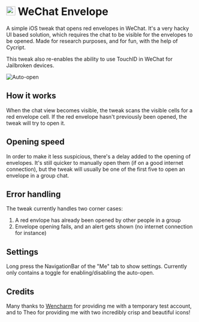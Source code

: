 # <img src="https://cloud.githubusercontent.com/assets/5389084/23944495/ff90708c-09ad-11e7-8378-cb5382cb7c90.png" width="24" height="24"/> WeChat Envelope

A simple iOS tweak that opens red envelopes in WeChat. It's a very hacky UI based solution, which requires the chat to be visible for the envelopes to be opened. Made for research purposes, and for fun, with the help of Cycript.

This tweak also re-enables the ability to use TouchID in WeChat for Jailbroken devices.

![Auto-open](https://cloud.githubusercontent.com/assets/5389084/21757423/647cc5b8-d669-11e6-8b3a-90855c444b00.gif)

## How it works
When the chat view becomes visible, the tweak scans the visible cells for a red envelope cell. If the red envelope hasn't previously been opened, the tweak will try to open it.

## Opening speed
In order to make it less suspicious, there's a delay added to the opening of envelopes. It's still quicker to manually open them (if on a good internet connection), but the tweak will usually be one of the first five to open an envelope in a group chat.

## Error handling
The tweak currently handles two corner cases:

1. A red envlope has already been opened by other people in a group
2. Envelope opening fails, and an alert gets shown (no internet connection for instance)

## Settings
Long press the NavigationBar of the "Me" tab to show settings. Currently only contains a toggle for enabling/disabling the auto-open.

## Credits
Many thanks to [Wencharm](https://github.com/wencharmwang) for providing me with a temporary test account, and to Theo for providing me with two incredibly crisp and beautiful icons!
